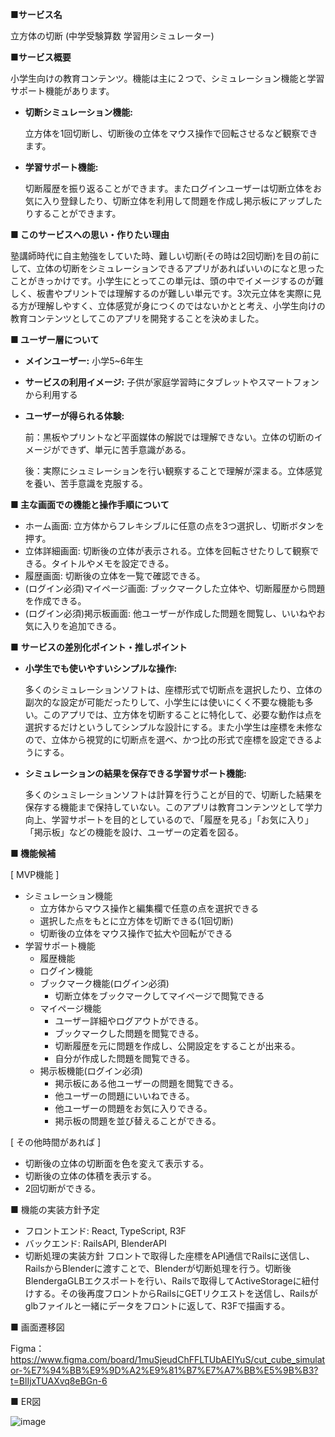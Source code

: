 **■サービス名**

立方体の切断 (中学受験算数 学習用シミュレーター)

**■サービス概要**

小学生向けの教育コンテンツ。機能は主に２つで、シミュレーション機能と学習サポート機能があります。

- **切断シミュレーション機能:**
    
    立方体を1回切断し、切断後の立体をマウス操作で回転させるなど観察できます。
    
- **学習サポート機能:**
    
    切断履歴を振り返ることができます。またログインユーザーは切断立体をお気に入り登録したり、切断立体を利用して問題を作成し掲示板にアップしたりすることができます。
    

**■ このサービスへの思い・作りたい理由**

塾講師時代に自主勉強をしていた時、難しい切断(その時は2回切断)を目の前にして、立体の切断をシミュレーションできるアプリがあればいいのになと思ったことがきっかけです。小学生にとってこの単元は、頭の中でイメージするのが難しく、板書やプリントでは理解するのが難しい単元です。3次元立体を実際に見る方が理解しやすく、立体感覚が身につくのではないかとと考え、小学生向けの教育コンテンツとしてこのアプリを開発することを決めました。

**■ ユーザー層について**

- **メインユーザー:** 小学5~6年生
- **サービスの利用イメージ:** 子供が家庭学習時にタブレットやスマートフォンから利用する
- **ユーザーが得られる体験:**
    
    前：黒板やプリントなど平面媒体の解説では理解できない。立体の切断のイメージができず、単元に苦手意識がある。
    
    後：実際にシュミレーションを行い観察することで理解が深まる。立体感覚を養い、苦手意識を克服する。
    

**■ 主な画面での機能と操作手順について**

- ホーム画面: 立方体からフレキシブルに任意の点を3つ選択し、切断ボタンを押す。
- 立体詳細画面: 切断後の立体が表示される。立体を回転させたりして観察できる。タイトルやメモを設定できる。
- 履歴画面: 切断後の立体を一覧で確認できる。
- (ログイン必須)マイページ画面: ブックマークした立体や、切断履歴から問題を作成できる。
- (ログイン必須)掲示板画面: 他ユーザーが作成した問題を閲覧し、いいねやお気に入りを追加できる。

■ **サービスの差別化ポイント・推しポイント**

- **小学生でも使いやすいシンプルな操作:**
    
    多くのシミュレーションソフトは、座標形式で切断点を選択したり、立体の副次的な設定が可能だったりして、小学生には使いにくく不要な機能も多い。このアプリでは、立方体を切断することに特化して、必要な動作は点を選択するだけというしてシンプルな設計にする。また小学生は座標を未修なので、立体から視覚的に切断点を選べ、かつ比の形式で座標を設定できるようにする。
    
- **シミュレーションの結果を保存できる学習サポート機能:**
    
    多くのシュミレーションソフトは計算を行うことが目的で、切断した結果を保存する機能まで保持していない。このアプリは教育コンテンツとして学力向上、学習サポートを目的としているので、「履歴を見る」「お気に入り」「掲示板」などの機能を設け、ユーザーの定着を図る。
    

**■ 機能候補**

[ MVP機能 ]

- シミュレーション機能
    - 立方体からマウス操作と編集欄で任意の点を選択できる
    - 選択した点をもとに立方体を切断できる(1回切断)
    - 切断後の立体をマウス操作で拡大や回転ができる
- 学習サポート機能
    - 履歴機能
    - ログイン機能
    - ブックマーク機能(ログイン必須)
        - 切断立体をブックマークしてマイページで閲覧できる
    - マイページ機能
        - ユーザー詳細やログアウトができる。
        - ブックマークした問題を閲覧できる。
        - 切断履歴を元に問題を作成し、公開設定をすることが出来る。
        - 自分が作成した問題を閲覧できる。
    - 掲示板機能(ログイン必須)
        - 掲示板にある他ユーザーの問題を閲覧できる。
        - 他ユーザーの問題にいいねできる。
        - 他ユーザーの問題をお気に入りできる。
        - 掲示板の問題を並び替えることができる。

[ その他時間があれば ]

- 切断後の立体の切断面を色を変えて表示する。
- 切断後の立体の体積を表示する。
- 2回切断ができる。

■ 機能の実装方針予定

- フロントエンド: React, TypeScript, R3F
- バックエンド: RailsAPI, BlenderAPI
- 切断処理の実装方針
  フロントで取得した座標をAPI通信でRailsに送信し、RailsからBlenderに渡すことで、Blenderが切断処理を行う。切断後BlendergaGLBエクスポートを行い、Railsで取得してActiveStorageに紐付けする。その後再度フロントからRailsにGETリクエストを送信し、Railsがglbファイルと一緒にデータをフロントに返して、R3Fで描画する。

■ 画面遷移図

Figma：https://www.figma.com/board/1muSjeudChFFLTUbAEIYuS/cut_cube_simulator-%E7%94%BB%E9%9D%A2%E9%81%B7%E7%A7%BB%E5%9B%B3?t=BlIjxTUAXvq8eBGn-6

■ ER図

![image](https://github.com/user-attachments/assets/af46a1a6-8aa6-42a3-9717-ddef2f2048eb)

